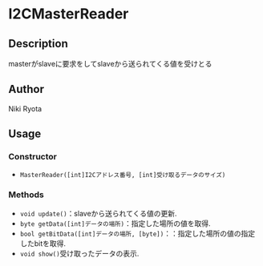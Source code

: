 # I2CMasterReader

## Description

masterがslaveに要求をしてslaveから送られてくる値を受けとる

## Author
Niki Ryota

## Usage

### Constructor
* `MasterReader([int]I2Cアドレス番号, [int]受け取るデータのサイズ)`

### Methods
* `void update()`：slaveから送られてくる値の更新.
* `byte getData([int]データの場所)`：指定した場所の値を取得.
* `bool getBitData([int]データの場所, [byte])`：：指定した場所の値の指定したbitを取得.
* `void show()`受け取ったデータの表示.
